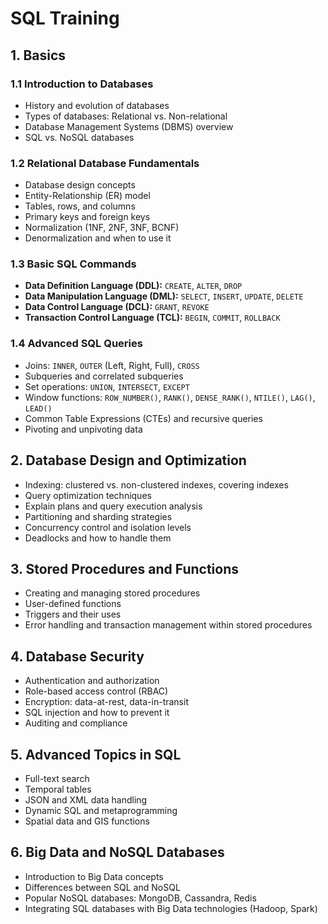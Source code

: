# SQL Training

## 1. Basics

### 1.1 Introduction to Databases
- History and evolution of databases
- Types of databases: Relational vs. Non-relational
- Database Management Systems (DBMS) overview
- SQL vs. NoSQL databases

### 1.2 Relational Database Fundamentals
- Database design concepts
- Entity-Relationship (ER) model
- Tables, rows, and columns
- Primary keys and foreign keys
- Normalization (1NF, 2NF, 3NF, BCNF)
- Denormalization and when to use it

### 1.3 Basic SQL Commands
- **Data Definition Language (DDL):** `CREATE`, `ALTER`, `DROP`
- **Data Manipulation Language (DML):** `SELECT`, `INSERT`, `UPDATE`, `DELETE`
- **Data Control Language (DCL):** `GRANT`, `REVOKE`
- **Transaction Control Language (TCL):** `BEGIN`, `COMMIT`, `ROLLBACK`

### 1.4 Advanced SQL Queries
- Joins: `INNER`, `OUTER` (Left, Right, Full), `CROSS`
- Subqueries and correlated subqueries
- Set operations: `UNION`, `INTERSECT`, `EXCEPT`
- Window functions: `ROW_NUMBER()`, `RANK()`, `DENSE_RANK()`, `NTILE()`, `LAG()`, `LEAD()`
- Common Table Expressions (CTEs) and recursive queries
- Pivoting and unpivoting data

## 2. Database Design and Optimization
- Indexing: clustered vs. non-clustered indexes, covering indexes
- Query optimization techniques
- Explain plans and query execution analysis
- Partitioning and sharding strategies
- Concurrency control and isolation levels
- Deadlocks and how to handle them

## 3. Stored Procedures and Functions
- Creating and managing stored procedures
- User-defined functions
- Triggers and their uses
- Error handling and transaction management within stored procedures

## 4. Database Security
- Authentication and authorization
- Role-based access control (RBAC)
- Encryption: data-at-rest, data-in-transit
- SQL injection and how to prevent it
- Auditing and compliance

## 5. Advanced Topics in SQL
- Full-text search
- Temporal tables
- JSON and XML data handling
- Dynamic SQL and metaprogramming
- Spatial data and GIS functions

## 6. Big Data and NoSQL Databases
- Introduction to Big Data concepts
- Differences between SQL and NoSQL
- Popular NoSQL databases: MongoDB, Cassandra, Redis
- Integrating SQL databases with Big Data technologies (Hadoop, Spark)
